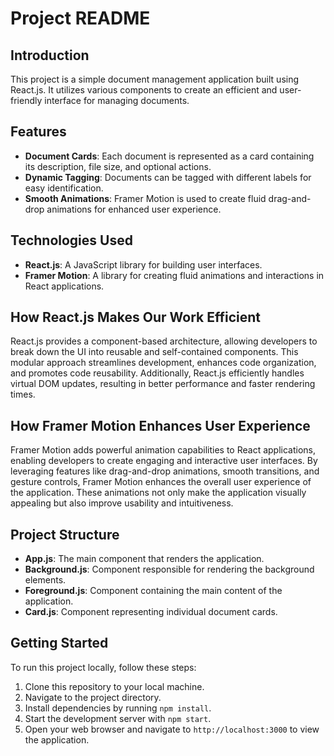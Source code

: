 # Project README

## Introduction
This project is a simple document management application built using React.js. It utilizes various components to create an efficient and user-friendly interface for managing documents.

## Features
- **Document Cards**: Each document is represented as a card containing its description, file size, and optional actions.
- **Dynamic Tagging**: Documents can be tagged with different labels for easy identification.
- **Smooth Animations**: Framer Motion is used to create fluid drag-and-drop animations for enhanced user experience.

## Technologies Used
- **React.js**: A JavaScript library for building user interfaces.
- **Framer Motion**: A library for creating fluid animations and interactions in React applications.

## How React.js Makes Our Work Efficient
React.js provides a component-based architecture, allowing developers to break down the UI into reusable and self-contained components. This modular approach streamlines development, enhances code organization, and promotes code reusability. Additionally, React.js efficiently handles virtual DOM updates, resulting in better performance and faster rendering times.

## How Framer Motion Enhances User Experience
Framer Motion adds powerful animation capabilities to React applications, enabling developers to create engaging and interactive user interfaces. By leveraging features like drag-and-drop animations, smooth transitions, and gesture controls, Framer Motion enhances the overall user experience of the application. These animations not only make the application visually appealing but also improve usability and intuitiveness.

## Project Structure
- **App.js**: The main component that renders the application.
- **Background.js**: Component responsible for rendering the background elements.
- **Foreground.js**: Component containing the main content of the application.
- **Card.js**: Component representing individual document cards.

## Getting Started
To run this project locally, follow these steps:
1. Clone this repository to your local machine.
2. Navigate to the project directory.
3. Install dependencies by running `npm install`.
4. Start the development server with `npm start`.
5. Open your web browser and navigate to `http://localhost:3000` to view the application.
